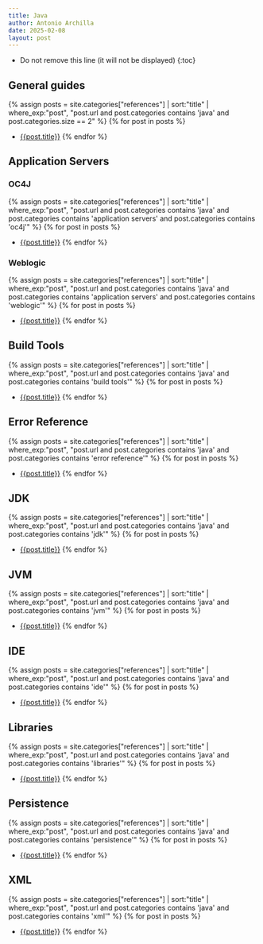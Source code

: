 ```yaml
---
title: Java
author: Antonio Archilla
date: 2025-02-08
layout: post
---
```


* Do not remove this line (it will not be displayed)
{:toc}

## General guides

{% assign posts = site.categories["references"] | sort:"title" | where_exp:"post", "post.url and post.categories contains 'java' and post.categories.size == 2" %}
{% for post in posts %}
- [{{post.title}}]({{post.url}})
{% endfor %}

## Application Servers

### OC4J

{% assign posts = site.categories["references"] | sort:"title" | where_exp:"post", "post.url and post.categories contains 'java' and post.categories contains 'application servers' and post.categories contains 'oc4j'" %}
{% for post in posts %}
- [{{post.title}}]({{post.url}})
{% endfor %}

### Weblogic

{% assign posts = site.categories["references"] | sort:"title" | where_exp:"post", "post.url and post.categories contains 'java' and post.categories contains 'application servers' and post.categories contains 'weblogic'" %}
{% for post in posts %}
- [{{post.title}}]({{post.url}})
{% endfor %}

## Build Tools

{% assign posts = site.categories["references"] | sort:"title" | where_exp:"post", "post.url and post.categories contains 'java' and post.categories contains 'build tools'" %}
{% for post in posts %}
- [{{post.title}}]({{post.url}})
{% endfor %}

## Error Reference

{% assign posts = site.categories["references"] | sort:"title" | where_exp:"post", "post.url and post.categories contains 'java' and post.categories contains 'error reference'" %}
{% for post in posts %}
- [{{post.title}}]({{post.url}})
{% endfor %}

## JDK

{% assign posts = site.categories["references"] | sort:"title" | where_exp:"post", "post.url and post.categories contains 'java' and post.categories contains 'jdk'" %}
{% for post in posts %}
- [{{post.title}}]({{post.url}})
{% endfor %}

## JVM

{% assign posts = site.categories["references"] | sort:"title" | where_exp:"post", "post.url and post.categories contains 'java' and post.categories contains 'jvm'" %}
{% for post in posts %}
- [{{post.title}}]({{post.url}})
{% endfor %}

## IDE

{% assign posts = site.categories["references"] | sort:"title" | where_exp:"post", "post.url and post.categories contains 'java' and post.categories contains 'ide'" %}
{% for post in posts %}
- [{{post.title}}]({{post.url}})
{% endfor %}

## Libraries

{% assign posts = site.categories["references"] | sort:"title" | where_exp:"post", "post.url and post.categories contains 'java' and post.categories contains 'libraries'" %}
{% for post in posts %}
- [{{post.title}}]({{post.url}})
{% endfor %}

## Persistence

{% assign posts = site.categories["references"] | sort:"title" | where_exp:"post", "post.url and post.categories contains 'java' and post.categories contains 'persistence'" %}
{% for post in posts %}
- [{{post.title}}]({{post.url}})
{% endfor %}

## XML

{% assign posts = site.categories["references"] | sort:"title" | where_exp:"post", "post.url and post.categories contains 'java' and post.categories contains 'xml'" %}
{% for post in posts %}
- [{{post.title}}]({{post.url}})
{% endfor %}
